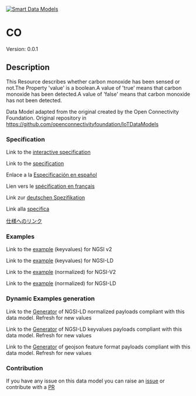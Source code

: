 [![Smart Data Models](https://smartdatamodels.org/wp-content/uploads/2022/01/SmartDataModels_logo.png "Logo")](https://smartdatamodels.org)
# CO
Version: 0.0.1

## Description 

This Resource describes whether carbon monoxide has been sensed or not.The Property 'value' is a boolean.A value of 'true' means that carbon monoxide has been detected.A value of 'false' means that carbon monoxide has not been detected.

Data Model adapted from the original created by the Open Connectivity Foundation. Original repository in https://github.com/openconnectivityfoundation/IoTDataModels
### Specification

Link to the [interactive specification](https://swagger.lab.fiware.org/?url=https://smart-data-models.github.io/dataModel.OCF/CO/swagger.yaml)

Link to the [specification](https://github.com/smart-data-models/dataModel.OCF/blob/master/CO/doc/spec.md)

Enlace a la [Especificación en español](https://github.com/smart-data-models/dataModel.OCF/blob/master/CO/doc/spec_ES.md)

Lien vers le [spécification en français](https://github.com/smart-data-models/dataModel.OCF/blob/master/CO/doc/spec_FR.md)

Link zur [deutschen Spezifikation](https://github.com/smart-data-models/dataModel.OCF/blob/master/CO/doc/spec_DE.md)

Link alla [specifica](https://github.com/smart-data-models/dataModel.OCF/blob/master/CO/doc/spec_IT.md)

[仕様へのリンク](https://github.com/smart-data-models/dataModel.OCF/blob/master/CO/doc/spec_JA.md)
### Examples

Link to the [example](https://smart-data-models.github.io/dataModel.OCF/CO/examples/example.json) (keyvalues) for NGSI v2

Link to the [example](https://smart-data-models.github.io/dataModel.OCF/CO/examples/example.jsonld) (keyvalues) for NGSI-LD

Link to the [example](https://smart-data-models.github.io/dataModel.OCF/CO/examples/example-normalized.json) (normalized) for NGSI-V2

Link to the [example](https://smart-data-models.github.io/dataModel.OCF/CO/examples/example-normalized.jsonld) (normalized) for NGSI-LD
### Dynamic Examples generation

Link to the [Generator](https://smartdatamodels.org/extra/ngsi-ld_generator.php?schemaUrl=https://raw.githubusercontent.com/smart-data-models/dataModel.OCF/master/CO/schema.json&email=info@smartdatamodels.org) of NGSI-LD normalized payloads compliant with this data model. Refresh for new values

Link to the [Generator](https://smartdatamodels.org/extra/ngsi-ld_generator_keyvalues.php?schemaUrl=https://raw.githubusercontent.com/smart-data-models/dataModel.OCF/master/CO/schema.json&email=info@smartdatamodels.org) of NGSI-LD keyvalues payloads compliant with this data model. Refresh for new values

Link to the [Generator](https://smartdatamodels.org/extra/geojson_features_generator.php?schemaUrl=https://raw.githubusercontent.com/smart-data-models/dataModel.OCF/master/CO/schema.json&email=info@smartdatamodels.org) of geojson feature format payloads compliant with this data model. Refresh for new values
### Contribution

 If you have any issue on this data model you can raise an [issue](https://github.com/smart-data-models/dataModel.OCF/issues)  or contribute with a [PR](https://github.com/smart-data-models/dataModel.OCF/pulls)